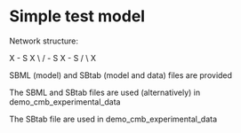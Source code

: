 Simple test model
=================

Network structure:

X - S         X
      \     /
        - S
X - S /     \ X

SBML (model) and SBtab (model and data) files are provided

The SBML and SBtab files are used (alternatively) in demo_cmb_experimental_data

The SBtab file are used in demo_cmb_experimental_data